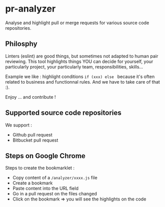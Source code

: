 # pr-analyzer
Analyse and highlight pull or merge requests for various source code repositories.


## Philosphy

Linters (eslint) are good things, but sometimes not adapted to human pair reviewing.
This tool highlights things YOU can decide for yourself, your particularly project, your particularly team, responsibilities, skills...

Example we like : highlight conditions `if (xxx) else ` because it's often related to business and functionnal rules. And we have to take care of that :).

Enjoy ... and contribute ! 


## Supported source code repositories

We support : 

- Github pull request
- Bitbucket pull request


## Steps on Google Chrome

Steps to create the bookmarklet : 
- Copy content of a `/analyzer/xxxx.js` file 
- Create a bookmark
- Paste content into the URL field
- Go in a pull request on the files changed
- Click on the bookmark => you will see the highlights on the code
